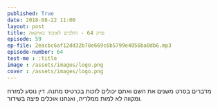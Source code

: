 ```yaml
---
published: True
date: 2018-08-22 11:00
layout: post
title: פרק 64 - הולכים לאיבוד באיקאה
episode: 59
ep-file: 2eacbc6af12dd32b78e669c6b5799e4056ba0db6.mp3
episode-number: 64
test-me : :title
image : /assets/images/logo.png
cover : /assets/images/logo.png
---
```

מדברים בסרט משנים את השם ואתם יכולים לזכות בכרטיס מתנה. דין נוסע למזרח ומקווה לא למות ממלריה, ואנחנו אוכלים פיצה בשידור.